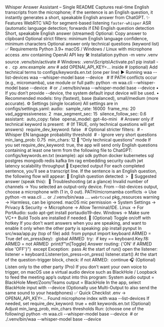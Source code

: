 Whisper Answer Assistant – Single README
Captures real-time English transcripts from the microphone; if the sentence is an English question, it instantly generates a short, speakable English answer from ChatGPT.
✨ Features
WebRTC VAD for segment-based listening
`faster-whisper` ASR (automatic language detection; forwards if EN)
English question detection
Short, speakable English answer (streamed)
Optional: Copy answer to clipboard
Optional strict filters: minimum English language confidence, minimum characters
Optional answer only technical questions (keyword list)
✅ Requirements
Python 3.9+
macOS / Windows / Linux with microphone access
.env containing OpenAI API key
🛠 Installation
python -m venv .venv source .venv/bin/activate      # Windows: .venv\Scripts\Activate.ps1 pip install -e .  cp .env.example .env           # add OPENAI_API_KEY=... inside # (optional) Add technical terms to configs/keywords.en.txt (one per line)
▶️ Running
waa --list-devices waa --whisper-model base --device <INDEX>  # If PATH conflicts occur (e.g., micromamba), use module or full path: python -m waa.cli --whisper-model base --device <INDEX> # or ./.venv/bin/waa --whisper-model base --device <INDEX>
• If you don’t provide --device, the system default input device will be used.
• Recommended models: tiny (fastest), base (balanced), small/medium (more accurate).
⚙️ Settings (single location)
All settings are in configs/settings.yaml:
audio:   sample_rate: 16000   frame_ms: 20   vad_aggressiveness: 2   max_segment_sec: 15   silence_follow_sec: 0.6  assistant:   auto_copy: false   openai_model: gpt-4o-mini    # Answer only if technical keyword is present:   # (If TRUE, only technical questions will get answers)   require_dev_keyword: false    # Optional stricter filters:   # - Whisper EN language probability threshold   # - Ignore very short questions   min_lang_prob: 0.75   min_chars: 12
🔧 “Only technical questions” mode
If you set require_dev_keyword: true, the app will send only English questions containing at least one term from the following file to ChatGPT:
configs/keywords.en.txt (example):
api sdk python docker kubernetes sql postgres mongodb redis kafka llm rag embedding security oauth jwt latency scalability throughput
🧪 Expected output
For each completed sentence, you’ll see a transcript line. If the sentence is an English question, the following flow will appear:
🧩 English question detected: > <question> 🤖 Suggested answer (speak this): <streamed answer...>
🧯 Troubleshooting (at a glance)
Invalid number of channels → You selected an output-only device. From --list-devices output, choose a microphone with (1 in, 0 out).
PATH/micromamba conflicts → Use python -m waa.cli ... or ./.venv/bin/waa ....
`webrtcvad` pkg_resources warning → Harmless, can be ignored.
macOS mic permission → System Settings → Privacy & Security → Microphone → Allow Terminal/IDE.
Linux → For PortAudio: sudo apt-get install portaudio19-dev.
Windows → Make sure VC++ Build Tools are installed if needed.
🔌 (Optional) Toggle on/off with hotkey
If you don’t want answers when you are speaking, and want to enable it only when the other party is speaking:
pip install pynput
In src/waa/app.py (top of file) add:
from pynput import keyboard ARMED = True def on_press(key):     global ARMED     try:         if key == keyboard.Key.f8:             ARMED = not ARMED             print(f"\n[Toggle] Answer routing: {'ON' if ARMED else 'OFF'}")     except Exception:         pass
At the start of run() open the listener:
listener = keyboard.Listener(on_press=on_press) listener.start()
At the start of the question-trigger block, check:
if not ARMED:     continue
🎧 (Optional) Listen only to the other party (Pro)
If you don’t want your own voice to trigger, on macOS use a virtual audio device such as BlackHole / Loopback to feed the meeting app’s output into this program:
System audio output = BlackHole
Meet/Zoom/Teams output = BlackHole
In the app, select BlackHole input with --device
(Optionally use Multi-Output to also send the same sound to your headphones)
✅ Quick Checklist
.env → OPENAI_API_KEY=...
Found microphone index with waa --list-devices
If needed, set require_dev_keyword: true + edit keywords.en.txt
(Optional) Adjust min_lang_prob, min_chars thresholds
Run: (choose one of the following)
python -m waa.cli --whisper-model base --device <INDEX> # or ./.venv/bin/waa --whisper-model base --device <INDEX>
